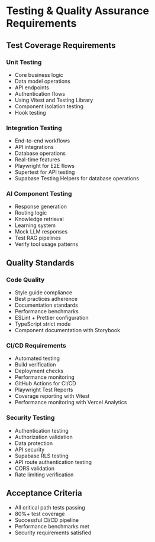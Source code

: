 # Testing & Quality Assurance Requirements

## Test Coverage Requirements

### Unit Testing

- Core business logic
- Data model operations
- API endpoints
- Authentication flows
- Using Vitest and Testing Library
- Component isolation testing
- Hook testing

### Integration Testing

- End-to-end workflows
- API integrations
- Database operations
- Real-time features
- Playwright for E2E flows
- Supertest for API testing
- Supabase Testing Helpers for database operations

### AI Component Testing

- Response generation
- Routing logic
- Knowledge retrieval
- Learning system
- Mock LLM responses
- Test RAG pipelines
- Verify tool usage patterns

## Quality Standards

### Code Quality

- Style guide compliance
- Best practices adherence
- Documentation standards
- Performance benchmarks
- ESLint + Prettier configuration
- TypeScript strict mode
- Component documentation with Storybook

### CI/CD Requirements

- Automated testing
- Build verification
- Deployment checks
- Performance monitoring
- GitHub Actions for CI/CD
- Playwright Test Reports
- Coverage reporting with Vitest
- Performance monitoring with Vercel Analytics

### Security Testing

- Authentication testing
- Authorization validation
- Data protection
- API security
- Supabase RLS testing
- API route authentication testing
- CORS validation
- Rate limiting verification

## Acceptance Criteria

- All critical path tests passing
- 80%+ test coverage
- Successful CI/CD pipeline
- Performance benchmarks met
- Security requirements satisfied
